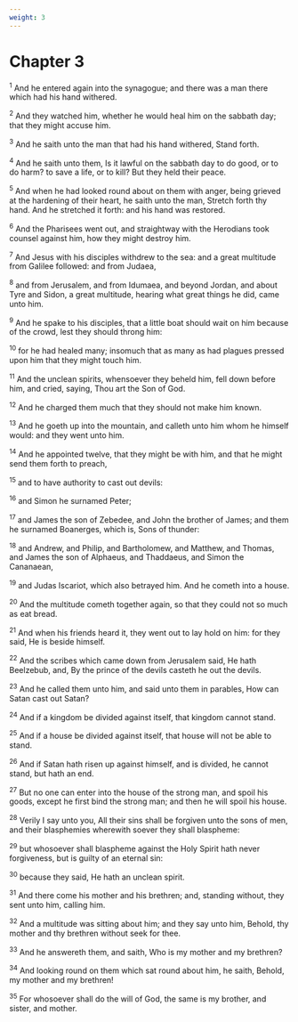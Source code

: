 ```yaml
---
weight: 3
---
```


# Chapter 3

<sup>1</sup> And he entered again into the synagogue; and there was a man there which had his hand withered. 

<sup>2</sup> And they watched him, whether he would heal him on the sabbath day; that they might accuse him. 

<sup>3</sup> And he saith unto the man that had his hand withered, Stand forth. 

<sup>4</sup> And he saith unto them, Is it lawful on the sabbath day to do good, or to do harm? to save a life, or to kill? But they held their peace. 

<sup>5</sup> And when he had looked round about on them with anger, being grieved at the hardening of their heart, he saith unto the man, Stretch forth thy hand. And he stretched it forth: and his hand was restored. 

<sup>6</sup> And the Pharisees went out, and straightway with the Herodians took counsel against him, how they might destroy him. 

<sup>7</sup> And Jesus with his disciples withdrew to the sea: and a great multitude from Galilee followed: and from Judaea, 

<sup>8</sup> and from Jerusalem, and from Idumaea, and beyond Jordan, and about Tyre and Sidon, a great multitude, hearing what great things he did, came unto him. 

<sup>9</sup> And he spake to his disciples, that a little boat should wait on him because of the crowd, lest they should throng him: 

<sup>10</sup> for he had healed many; insomuch that as many as had plagues pressed upon him that they might touch him. 

<sup>11</sup> And the unclean spirits, whensoever they beheld him, fell down before him, and cried, saying, Thou art the Son of God. 

<sup>12</sup> And he charged them much that they should not make him known. 

<sup>13</sup> And he goeth up into the mountain, and calleth unto him whom he himself would: and they went unto him. 

<sup>14</sup> And he appointed twelve, that they might be with him, and that he might send them forth to preach, 

<sup>15</sup> and to have authority to cast out devils: 

<sup>16</sup> and Simon he surnamed Peter; 

<sup>17</sup> and James the son of Zebedee, and John the brother of James; and them he surnamed Boanerges, which is, Sons of thunder: 

<sup>18</sup> and Andrew, and Philip, and Bartholomew, and Matthew, and Thomas, and James the son of Alphaeus, and Thaddaeus, and Simon the Cananaean, 

<sup>19</sup> and Judas Iscariot, which also betrayed him. And he cometh into a house. 

<sup>20</sup> And the multitude cometh together again, so that they could not so much as eat bread. 

<sup>21</sup> And when his friends heard it, they went out to lay hold on him: for they said, He is beside himself. 

<sup>22</sup> And the scribes which came down from Jerusalem said, He hath Beelzebub, and, By the prince of the devils casteth he out the devils. 

<sup>23</sup> And he called them unto him, and said unto them in parables, How can Satan cast out Satan? 

<sup>24</sup> And if a kingdom be divided against itself, that kingdom cannot stand. 

<sup>25</sup> And if a house be divided against itself, that house will not be able to stand. 

<sup>26</sup> And if Satan hath risen up against himself, and is divided, he cannot stand, but hath an end. 

<sup>27</sup> But no one can enter into the house of the strong man, and spoil his goods, except he first bind the strong man; and then he will spoil his house. 

<sup>28</sup> Verily I say unto you, All their sins shall be forgiven unto the sons of men, and their blasphemies wherewith soever they shall blaspheme: 

<sup>29</sup> but whosoever shall blaspheme against the Holy Spirit hath never forgiveness, but is guilty of an eternal sin: 

<sup>30</sup> because they said, He hath an unclean spirit. 

<sup>31</sup> And there come his mother and his brethren; and, standing without, they sent unto him, calling him. 

<sup>32</sup> And a multitude was sitting about him; and they say unto him, Behold, thy mother and thy brethren without seek for thee. 

<sup>33</sup> And he answereth them, and saith, Who is my mother and my brethren? 

<sup>34</sup> And looking round on them which sat round about him, he saith, Behold, my mother and my brethren! 

<sup>35</sup> For whosoever shall do the will of God, the same is my brother, and sister, and mother. 


